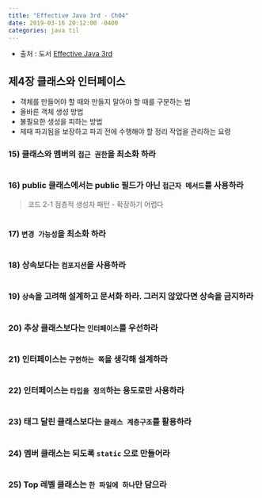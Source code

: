 ```yaml
---
title: "Effective Java 3rd - Ch04"
date: 2019-03-16 20:12:00 -0400
categories: java til
---
```


* 출처 : 도서 [Effective Java 3rd](http://www.yes24.com/Product/Goods/65551284)

## 제4장 클래스와 인터페이스

- 객체를 만들어야 할 때와 만들지 말아야 할 때를 구분하는 법
- 올바른 객체 생성 방법
- 불필요한 생성을 피하는 방법
- 제때 파괴됨을 보장하고 파괴 전에 수행해야 할 정리 작업을 관리하는 요령


### 15) 클래스와 멤버의 `접근 권한`을 최소화 하라 

```java
```

### 16) public 클래스에서는 public 필드가 아닌 `접근자 메서드`를 사용하라 

> 코드 2-1 점층적 생성자 패턴 - 확장하기 어렵다

```java
```

### 17) `변경 가능성`을 최소화 하라 

```java
```

### 18) 상속보다는 `컴포지션`을 사용하라 

```java
```

### 19) `상속`을 고려해 설계하고 문서화 하라. 그러지 않았다면 상속을 금지하라

```java
```

### 20) 추상 클래스보다는 `인터페이스`를 우선하라 

```java
```

### 21) 인터페이스는 `구현하는 쪽`을 생각해 설계하라 

```java
```

### 22) 인터페이스는 `타입을 정의`하는 용도로만 사용하라 

```java
```

### 23) 태그 달린 클래스보다는 `클래스 계층구조`를 활용하라 

```java
```

### 24) 멤버 클래스는 되도록 `static` 으로 만들어라

```java
```

### 25) Top 레벨 클래스는 `한 파일에 하나`만 담으라

```java
```
